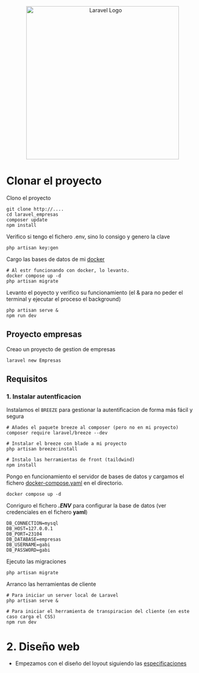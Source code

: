 <p align="center"><a href="https://laravel.com" target="_blank"><img src="https://raw.githubusercontent.com/laravel/art/master/logo-lockup/5%20SVG/2%20CMYK/1%20Full%20Color/laravel-logolockup-cmyk-red.svg" width="400" alt="Laravel Logo"></a></p>

# Clonar el proyecto
Clono el proyecto
```shell
git clone http://....
cd laravel_empresas
composer update
npm install
```
Verifico si tengo el fichero .env, sino lo consigo y genero la clave
```shell
php artisan key:gen
```

Cargo las bases de datos de mi [docker](./docker-compose.yaml)
```shell
# Al estr funcionando con docker, lo levanto.
docker compose up -d
php artisan migrate
```

Levanto el poyecto y verifico su funcionamiento (el & para no peder el terminal y ejecutar el proceso el background)
```shell
php artisan serve &
npm run dev
```

## Proyecto empresas
Creao un proyecto de gestion de empresas
```shell
laravel new Empresas
```

## Requisitos
### 1. Instalar autentficacion
Instalamos el `BREEZE` para gestionar la autentificacion de forma más fácil y segura
```shell
# Añades el paquete breeze al composer (pero no en mi proyecto)
composer require laravel/breeze --dev

# Instalar el breeze con blade a mi proyecto
php artisan breeze:install

# Instalo las herramientas de front (taildwind)
npm install
```

Pongo en funcionamiento el servidor de bases de datos y cargamos el fichero [docker-compose.yaml](./docker-compose.yaml) en el directorio.
```shell
docker compose up -d
```
Conriguro el fichero ***.ENV*** para configurar la base de datos (ver credenciales en el fichero **yaml**)
```
DB_CONNECTION=mysql
DB_HOST=127.0.0.1
DB_PORT=23104
DB_DATABASE=empresas
DB_USERNAME=gabi
DB_PASSWORD=gabi
```
Ejecuto las migraciones
```shell
php artisan migrate
```
Arranco las herramientas de cliente
```shell
# Para iniciar un server local de Laravel
php artisan serve &

# Para iniciar el herramienta de transpiracion del cliente (en este caso carga el CSS)
npm run dev
```

# 2. Diseño web
* Empezamos con el diseño del loyout siguiendo las [especificaciones](./documentacion/diseño_layout.md)

